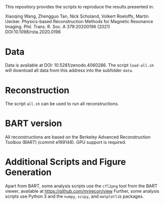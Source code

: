 ##

This repository provides the scripts to reproduce the results presented in:

Xiaoqing Wang, Zhengguo Tan, Nick Scholand, Volkert Roeloffs, Martin Uecker.
Physics-based Reconstruction Methods for Magnetic Resonance Imaging.
Phil. Trans. R. Soc. A 379:20200196 (2021) DOI:10.1098/rsta.2020.0196

# Data

Data is available at DOI: 10.5281/zenodo.4060286. The script `load-all.sh`
will download all data from this address into the subfolder `data`.

# Reconstruction

The script `all.sh` can be used to run all reconstructions.

# BART version

All reconstructions are based on the Berkeley Advanced Reconstruction Toolbox
(BART) (commit e199148). GPU support is required.

# Additional Scripts and Figure Generation

Apart from BART, some analysis scripts use the `cfl2png` tool from the BART viewer,
available at https://github.com/mrirecon/view
Further, some analysis scripts use Python 3 and the `numpy`, `scipy`, and `matplotlib`
packages.
